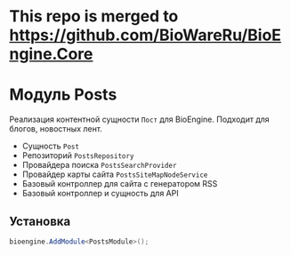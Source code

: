 # This repo is merged to https://github.com/BioWareRu/BioEngine.Core

# Модуль Posts

Реализация контентной сущности `Пост` для BioEngine. Подходит для блогов, новостных лент.

- Сущность `Post`
- Репозиторий `PostsRepository`
- Провайдера поиска `PostsSearchProvider`
- Провайдер карты сайта `PostsSiteMapNodeService`
- Базовый контроллер для сайта с генератором RSS
- Базовый контроллер и сущность для API 

## Установка

```csharp
bioengine.AddModule<PostsModule>();
```
